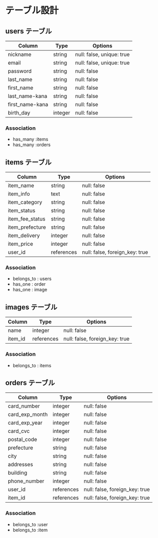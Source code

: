 # テーブル設計

## users テーブル

| Column          | Type    | Options                   |
| --------------- | ------- | ------------------------- |
| nickname        | string  | null: false, unique: true |
| email           | string  | null: false, unique: true |
| password        | string  | null: false               |
| last_name       | string  | null: false               |
| first_name      | string  | null: false               |
| last_name-kana  | string  | null: false               |
| first_name-kana | string  | null: false               |
| birth_day       | integer | null: false               |

### Association

- has_many :items
- has_many :orders

## items テーブル

| Column          | Type       | Options                        |
| --------------- | ---------- | ------------------------------ |
| item_name       | string     | null: false                    |
| item_info       | text       | null: false                    |
| item_category   | string     | null: false                    |
| item_status     | string     | null: false                    |
| item_fee_status | string     | null: false                    |
| item_prefecture | string     | null: false                    |
| item_delivery   | integer    | null: false                    |
| item_price      | integer    | null: false                    |
| user_id         | references | null: false, foreign_key: true |

### Association

- belongs_to : users
- has_one : order
- has_one : image

## images テーブル

| Column  | Type       | Options                        |
| --------| ---------- | ------------------------------ |
| name    | integer    | null: false                    |
| item_id | references | null: false, foreign_key: true |

### Association

- belongs_to : items

## orders テーブル

| Column         | Type       | Options                        |
| -------------- | ---------- | ------------------------------ |
| card_number    | integer    | null: false                    |
| card_exp_month | integer    | null: false                    |
| card_exp_year  | integer    | null: false                    |
| card_cvc       | integer    | null: false                    |
| postal_code    | integer    | null: false                    |
| prefecture     | string     | null: false                    |
| city           | string     | null: false                    |
| addresses      | string     | null: false                    |
| building       | string     | null: false                    |
| phone_number   | integer    | null: false                    |
| user_id        | references | null: false, foreign_key: true |
| item_id        | references | null: false, foreign_key: true |

### Association

- belongs_to :user
- belongs_to :item
